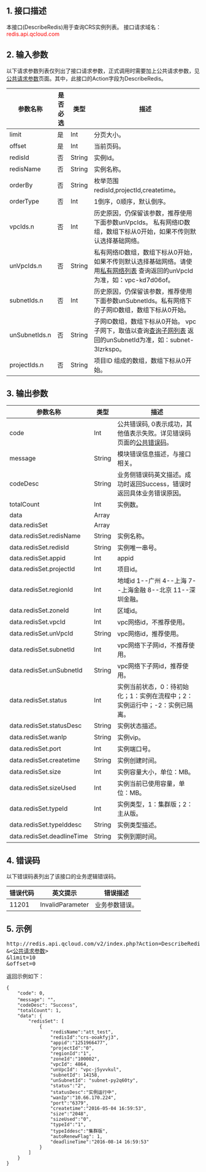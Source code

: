 ## 1. 接口描述
 
本接口(DescribeRedis)用于查询CRS实例列表。
接口请求域名：<font style='color:red'>redis.api.qcloud.com </font>

## 2. 输入参数
以下请求参数列表仅列出了接口请求参数，正式调用时需要加上公共请求参数，见<a href='/document/product/239/7200' title='公共请求参数'>公共请求参数</a>页面。其中，此接口的Action字段为DescribeRedis。

| 参数名称 | 是否必选  | 类型 | 描述 |
|---------|---------|---------|---------|
| limit | 是 | Int | 分页大小。|
| offset | 是 | Int | 当前页码。|
| redisId | 否 | String | 实例Id。|
| redisName | 否 | String | 实例名称。|
| orderBy | 否 | String | 枚举范围redisId,projectId,createtime。|
| orderType | 否 | Int | 1倒序，0顺序，默认倒序。|
| vpcIds.n  | 否 | Int | 历史原因，仍保留该参数，推荐使用下面参数unVpcIds。 私有网络ID数组，数组下标从0开始，如果不传则默认选择基础网络。|
| unVpcIds.n  | 否 | String | 私有网络ID数组，数组下标从0开始，如果不传则默认选择基础网络。请使用[私有网络列表](/doc/api/245/1372) 查询返回的unVpcId为准，如：vpc-kd7d06of。|
| subnetIds.n | 否 | Int | 历史原因，仍保留该参数，推荐使用下面参数unSubnetIds。私有网络下的子网ID数组，数组下标从0开始。|
| unSubnetIds.n | 否 | String | 子网ID数组，数组下标从0开始。 vpc子网下，取值以查询[查询子网列表](/document/product/215/1371) 返回的unSubnetId为准，如：subnet-3lzrkspo。|
| projectIds.n | 否 | String | 项目ID 组成的数组，数组下标从0开始。|

## 3. 输出参数
| 参数名称 | 类型 | 描述 |
|---------|---------|---------|
| code | Int | 公共错误码, 0表示成功，其他值表示失败。详见错误码页面的<a href='/document/api/239/1757' title='公共错误码'>公共错误码</a>。|
| message | String | 模块错误信息描述，与接口相关。|
| codeDesc | String | 业务侧错误码英文描述。成功时返回Success，错误时返回具体业务错误原因。 |
| totalCount | Int | 实例数。 |
| data | Array |  |
| data.redisSet | Array | | 
| data.redisSet.redisName | String | 实例名称。 | 
| data.redisSet.redisId | String | 实例唯一串号。| 
| data.redisSet.appid | Int | appid | 
| data.redisSet.projectId | Int | 项目id。 | 
| data.redisSet.regionId | Int | 地域id 1--广州 4--上海  7--上海金融 8--北京  11--深圳金融。  | 
| data.redisSet.zoneId | Int | 区域id。 | 
| data.redisSet.vpcId | Int | vpc网络id，不推荐使用。 |
| data.redisSet.unVpcId | String | vpc网络id，推荐使用。 |  
| data.redisSet.subnetId | Int | vpc网络下子网id，不推荐使用。 |
| data.redisSet.unSubnetId | String | vpc网络下子网id，推荐使用。 | 
| data.redisSet.status | Int | 实例当前状态，0：待初始化；1：实例在流程中；2：实例运行中；-2：实例已隔离。 | 
| data.redisSet.statusDesc | String | 实例状态描述。 | 
| data.redisSet.wanIp | String | 实例vip。 | 
| data.redisSet.port | Int | 实例端口号。 | 
| data.redisSet.createtime | String | 实例创建时间。 | 
| data.redisSet.size | Int | 实例容量大小，单位：MB。| 
| data.redisSet.sizeUsed | Int | 实例当前已使用容量，单位：MB。 | 
| data.redisSet.typeId | Int | 实例类型，1：集群版；2：主从版。| 
| data.redisSet.typeIddesc | String | 实例类型描述。 |
 | data.redisSet.deadlineTime | String | 实例到期时间。 |


## 4. 错误码
以下错误码表列出了该接口的业务逻辑错误码。

| 错误代码 | 英文提示 | 错误描述 |
|---------|---------|---------|
|11201|InvalidParameter|业务参数错误。|

## 5. 示例
<pre>
http://redis.api.qcloud.com/v2/index.php?Action=DescribeRedis
&<<a href="/document/product/239/7200">公共请求参数</a>>
&limit=10
&offset=0
</pre>
返回示例如下：
```
{
    "code": 0,
	"message": ""，
	"codeDesc": "Success",
    "totalCount": 1,
    "data": {
        "redisSet": [
            {
                "redisName":"att_test",
                "redisId":"crs-ooakfyj3",
                "appid":"1251966477",
                "projectId":"0",
                "regionId":"1",
                "zoneId":"100002",
                "vpcId": 4864,
 				"unVpcId": "vpc-j5yvvkul",
                "subnetId": 14158,
				"unSubnetId": "subnet-py2q60ty",
                "status":"2",
                "statusDesc":"实例运行中",
                "wanIp":"10.66.170.224",
                "port":"6379",
                "createtime":"2016-05-04 16:59:53",
                "size":"2048",
                "sizeUsed":"0",
                "typeId":"1",
                "typeIddesc":"集群版",
				"autoRenewFlag": 1,
                "deadlineTime":"2016-08-14 16:59:53"
            }
        ]
    }
}
```
